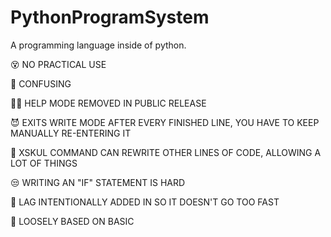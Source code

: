 # PythonProgramSystem

A programming language inside of python. 

😵 NO PRACTICAL USE

🥺 CONFUSING

📕🚫 HELP MODE REMOVED IN PUBLIC RELEASE

😈 EXITS WRITE MODE AFTER EVERY FINISHED LINE, YOU HAVE TO KEEP MANUALLY RE-ENTERING IT

💪 XSKUL COMMAND CAN REWRITE OTHER LINES OF CODE, ALLOWING A LOT OF THINGS

😒 WRITING AN "IF" STATEMENT IS HARD

🦥 LAG INTENTIONALLY ADDED IN SO IT DOESN'T GO TOO FAST

🦠 LOOSELY BASED ON BASIC
